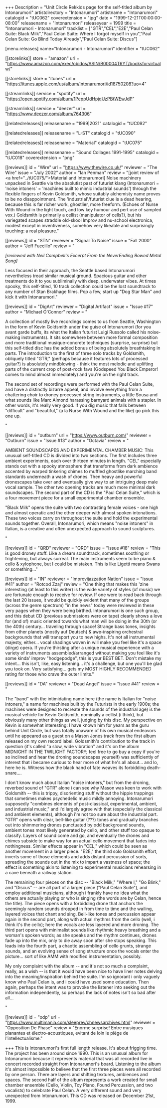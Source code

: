 +++
Description = "Unit Circle Rekkids page for the self-titled album by Intonarumori"
artistdirectory = "Intonarumori"
artistname = "Intonarumori"
catalogid = "tUC062"
coverextension = "jpg"
date = "1999-12-21T00:00:00-08:00"
releasename = "Intonarumori"
releaseyear = 1999
title = "Intonarumori - Intonarumori"
tracklist = ["GTR","CEL","E2E","Paul Celan Suite: Black Milk","Paul Celan Suite: Where I forgot myself in you","Paul Celan Suite: Go Blind Today Already","Paul Celan Suite: Discus"]

[menu.releases]
	name="Intonarumori - Intonarumori"
	identifier = "tUC062"

[[storelinks]]
	store = "amazon"
	url = "https://www.amazon.com/exec/obidos/ASIN/B00004T6YT/booksforvirtualw/"

[[storelinks]]
	store = "itunes"
	url = "https://itunes.apple.com/us/album/intonarumori/id18750208?uo=4"

[[streamlinks]]
	service = "spotify"
	url = "https://open.spotify.com/album/1PeppUdHpjqUzPBtWEwJdP"

[[streamlinks]]
	service = "deezer"
	url = "https://www.deezer.com/album/764306"

[[relatedreleases]]
	releasename = "1999|2021"
	catalogid = "tUC092"

[[relatedreleases]]
	releasename = "L-ST"
	catalogid = "tUC090"

[[relatedreleases]]
	releasename = "Material"
	catalogid = "tUC075"

[[relatedreleases]]
	releasename = "Sound Collages 1991-1995"
	catalogid = "tUC018"
	coverextension = "png"


[[reviews]]
	id = "Wire"
	url = "https://www.thewire.co.uk/"
	reviewer = "The Wire"
	issue = "July 2002"
	author = "Ian Penman"
	review = "[joint review of <a href=\"../tUC075/\">Material</a> and Intonarumori] Noise machinery unpacked in Seattle via the absolutist past of futurist klang (Intonarumori = 'noise intoners' = 'machines built to mimic industrial sounds') through the flexible fingers of Kevin Goldsmith, whose suitably alchemisty name proves to be no disappointment. The 'industrial'/futurist clue is a dead hearing, because this is far richer work, ghostlier, more freeform. (Echoes of Nurse With Wound in the light touch, and low key humour and pert use of sampled vox.) Goldsmith is primarily a cellist (manipulator of cells?), but his variegated scapes straddle old-skool Improv and nu-school electronica, modest except in inventiveness, somehow very likeable and surprisingly touching: a real pleasure."

[[reviews]]
	id = "STN"
	reviewer = "Signal To Noise"
	issue = "Fall 2000"
	author = "Jeff Fuccillo"
	review = "<p><i>[reviewed with Neil Campbell's Excerpt From the NeverEnding Bowed Metal Song]</i></p> <p>Less focused in their approach, the Seattle based Intonarumori nevertheless tread similar musical ground. Spacious guitar and other treatments do it to you subliminally with deep, underwater vibes. At times spooky, this self-titled, 10 track collection could be the lost soundtrack to any number of Stan Brakhage films. Pop a few, start up &quot;Dog Star Man&quot; and kick it with Intonarumori."

[[reviews]]
	id = "DigArt"
	reviewer = "Digital Artifact"
	issue = "Issue #17"
	author = "Michael O'Connor"
	review = "<p>A collection of mostly live recordings comes to us from Seattle, Washington in the form of Kevin Goldsmith under the guise of Intonarumori (for you avant garde buffs, its what the Italian futurist Luigi Russolo called his noise-making instruments). It sits somewhere between more formal composition and more traditional musique-concrete techniques (surprise, surprise) but this self-titled disc has the added bonus of being absolutely breathtaking in parts. The introduction to the first of three solo tracks by Goldsmith, obliquely titled &quot;GTR,&quot; (perhaps because it features lots of processed guitar?) is absolutely mindblowing - think the most melodic and uplifting parts of the current crop of post-rock favs (Godspeed You Black Emperor! comes to mind almost immediately) and you're on the right track.</p> <p>The second set of recordings were performed with the Paul Celan Suite, and have a distinctly bizarre appeal, and involve everything from a chattering choir to droney processed string instruments, a little Sousa and what sounds like Marc Almond harassing barnyard animals with a stapler. In other words, it's really very good. If you dig music that falls between &quot;difficult&quot; and &quot;beautiful,&quot; (a la Nurse With Wound and the like) go pick this one up.</p>"

[[reviews]]
	id = "outburn"
	url = "https://www.outburn.com/"
	reviewer = "Outburn"
	issue = "Issue #13"
	author = "Octavia"
	review = "<p>AMBIENT SOUNDSCAPES AND EXPERIMENTAL CHAMBER MUSIC: This unusual self-titled CD is divided into two sections. The first includes three ambient experiments, each over thirteen minutes in length. &quot;CEL&quot; especially stands out with a spooky atmosphere that transforms from dark ambience accented by warped tinkering chimes to muffled ghostlike marching band standards underneath a wash of drones. Then heavy and powerful dronescapes take over and eventually give way to an intriguing deep male vocal sample. The other two opening tracks are much more minimal dark soundscapes. The second part of the CD is the &quot;Paul Celan Suite,&quot; which is a four movement piece for a small experimental chamber ensemble.</p> <p>&quot;Black Milk&quot; opens the suite with two contrasting female voices - one high and almost operatic and the other deeper with almost spoken intonations. These two voices carry on throughout the suite and hold the experimental sounds together. Overall, Intonarumori, which means &quot;noise intoners&quot; in Italian, is a creative and often unexpected approach to sound sculptures.</p>"

[[reviews]]
	id = "QRD"
	reviewer = "QRD"
	issue = "Issue #18"
	review = "This is good droney stuff. Like a dream soundtrack, sometimes soothing or frightening, but always surreal. The main instruments seem to be piano &amp; cello &amp; xylophone, but I could be mistaken. This is like Ligetti means Swans or something..."

[[reviews]]
	id = "IN"
	reviewer = "Improvijazzation Nation"
	issue = "Issue #41"
	author = "Rotcod Zzaj"
	review = "One thing that makes this 'zine interesting (at least to this writer) is the wide variety of styles (of music) we are fortunate enough to receive for review. If one were to read back through the last 20 issues, it would be quickly evident that many of the groups (across the genre spectrum) &quot;in the news&quot; today were reviewed in these very pages when they were being birthed. Intonarumori is one such group, and this debut CD (previous submissions were on tape) clearly shows a love for (and of) music oriented towards what man will be doing in the 30th (or the 40th) century... traveling through space! Strange bass tones, insights from other planets (mostly auf Deutsch) &amp; awe-inspiring orchestral backgrounds that will transport you to new highs. It's not all instrumental majesty, either... vocal shadings woven in will make you feel like it's a space (dirge) opera. If you're thirsting after a unique musical experience with a variety of instruments assembled/arranged without making you feel like it's some kinda' improv &quot;hodgepodge&quot;, this is your BEST BET. Don't mistake my intent... this isn't, like, easy listening... it's a challenge, but one you'll be glad you took on. Very satisfying... gets my MOST HIGHLY RECOMMENDED rating for those who crave the outer limits."

[[reviews]]
	id = "DA"
	reviewer = "Dead Angel"
	issue = "Issue #41"
	review = "<p>The &quot;band&quot; with the intimidating name here (the name is Italian for &quot;noise intoners,&quot; a name for machines built by the Futurists in the early 1900s; the machines were designed to recreate the sounds of the industrial age) is the musical vehicle for Kevin Goldsmith, nominally a cellist (i think), but obviously many other things as well, judging by this disc. My perspective on Kevin is somewhat interesting: I have known him for years as the guru behind Unit Circle, but was totally unaware of his own musical endeavors until he appeared as a guest on a Mason Jones track from the first album released on my own record label. Goldsmith's contribution to the track in question (it's called &quot;a slow, wide vibration&quot; and it's on the album MIDNIGHT IN THE TWILIGHT FACTORY; feel free to go buy a copy if you're so inclined and hear the droning soundscapes yourself) was sufficiently of interest that i became curious to hear more of what he's all about... and lo, here he is. Witness how the black hand of fate weaves its forbidding death-snare....</p> <p>I don't know much about Italian &quot;noise intoners,&quot; but from the droning, reverbed sound of &quot;GTR&quot; alone i can see why Mason was keen to work with Goldsmith -- this is trippy, disorienting stuff without the hippie trappings that sometimes makes psychedelic music mildly annoying. Intonarumori supposedly &quot;combines elements of post-classical, experimental, ambient, and industrial music,&quot; and i'd largely agree with that (especially the classical and ambient elements), although i'm not too sure about the industrial part. &quot;GTR&quot; opens with clear, bell-like guitar (???) tones and gradually branches out into shimmering drones punctuated by odd background sounds, ambient tones most likely generated by cello, and other stuff too opaque to classify. Layers of sound come and go, and eventually the drones and chimes subside to make way for an actual cello movement that fades into nothingness. Similar effects appear in &quot;CEL,&quot; which could be seen as another movement in a larger piece. &quot;E2E,&quot; the third solo Goldsmith effort, inverts some of those elements and adds distant percussion of sorts, spreading the sounds out in the mix to impart a vastness of space; the effect is something akin to listening to experimental musicians rehearsing in a cave beneath a railway station.</p> <p>The remaining four pieces on the disc -- &quot;Black Milk,&quot; &quot;Where I,&quot; &quot;Go Blink,&quot; and &quot;Discus&quot; -- are all part of a larger piece (&quot;Paul Celan Suite&quot;), and employ additional musicians, although i frankly have no idea what the others are actually playing or who is singing (the words are by Celan, hence the title). The piece opens with a forbidding drone that anchors the seemingly random sounds dropped in from time to time and the wailing, layered voices that chant and sing. Bell-like tones and percussion appear again in the second part, along with actual rhythms from the cello (well, i think it's the cello); here the vocals are less layered and more droning. The third part opens with minimalist sounds like rhythmic heavy breathing and a woman's spoken words; as she speaks and the rhythm continues, drones fade up into the mix, only to die away soon after she stops speaking. This leads into the fourth part, a chaotic assembling of cello grunts, strange sounds, and an evolving sense of song structure once the vocals enter the picture... sort of like AMM with modified instrumentation, possibly.</p> <p>My only complaint with the album -- and it's not so much a complaint, really, as a wish -- is that it would have been nice to have liner notes delving into the meaning/inspiration behind the suite. I'm so ignorant i only vaguely know who Paul Celan is, and i could have used some education. Then again, perhaps the intent was to provoke the listener into seeking out the information independently, so perhaps the lack of notes isn't so bad after all...</p>"

[[reviews]]
	id = "odp"
	url = "https://www.multimania.com/sleeprev/chnewsarchives.html"
	reviewer = "Opposition De Phase"
	review = "Enorme surprise! Entre musiques planantes et électro-acoustiques, evitant de loin le piège de l'intellectualisme."

+++
This is Intonarumori's first full length release. It's about frigging time. The project has been around since 1990. This is an unusual album for Intonarumori because it represents material that was all recorded live in concert recorded straight from Intonarumori's board. Listening to the album it's almost impossible to believe that the first three pieces were all recorded by one person. There are layers and shifting textures, ambiences and spaces. The second half of the album represents a work created for small chamber ensemble (Cello, Violin, Toy Piano, Found Percussion, and two vocalists) to celebrate Paul Celan. A very different sound and very unexpected from Intonarumori. This CD was released on December 21st, 1999.
